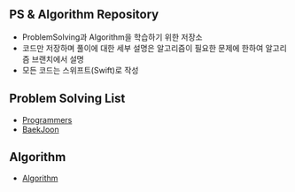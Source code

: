 ## PS & Algorithm Repository
- ProblemSolving과 Algorithm을 학습하기 위한 저장소
- 코드만 저장하며 풀이에 대한 세부 설명은 알고리즘이 필요한 문제에 한하여 알고리즘 브랜치에서 설명
- 모든 코드는 스위프트(Swift)로 작성

## Problem Solving List

- [Programmers](https://github.com/torch-ray/psalgorithm/tree/programmers)
- [BaekJoon](https://github.com/torch-ray/psalgorithm/tree/baekjoon)

## Algorithm
- [Algorithm](https://github.com/torch-ray/psalgorithm/tree/algorithm)
